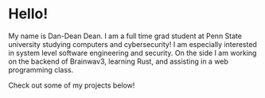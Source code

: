 # Hello!  

My name is Dan-Dean Dean. I am a full time grad student at Penn State university studying computers and cybersecurity! I am especially interested in system level software engineering and security. On the side I am working on the backend of Brainwav3, learning Rust, and assisting in a web programming class.

Check out some of my projects below!
